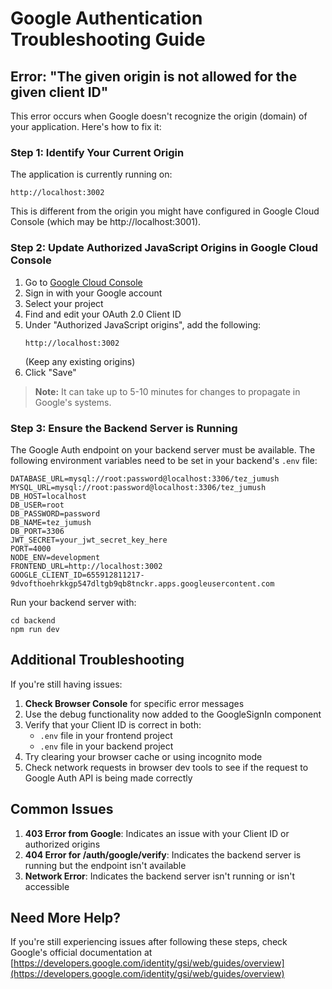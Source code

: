 # Google Authentication Troubleshooting Guide

## Error: "The given origin is not allowed for the given client ID"

This error occurs when Google doesn't recognize the origin (domain) of your application. Here's how to fix it:

### Step 1: Identify Your Current Origin

The application is currently running on:
```
http://localhost:3002
```

This is different from the origin you might have configured in Google Cloud Console (which may be http://localhost:3001).

### Step 2: Update Authorized JavaScript Origins in Google Cloud Console

1. Go to [Google Cloud Console](https://console.cloud.google.com/apis/credentials)
2. Sign in with your Google account
3. Select your project
4. Find and edit your OAuth 2.0 Client ID
5. Under "Authorized JavaScript origins", add the following:
   ```
   http://localhost:3002
   ```
   (Keep any existing origins)
6. Click "Save"

> **Note:** It can take up to 5-10 minutes for changes to propagate in Google's systems.

### Step 3: Ensure the Backend Server is Running

The Google Auth endpoint on your backend server must be available. The following environment variables need to be set in your backend's `.env` file:

```
DATABASE_URL=mysql://root:password@localhost:3306/tez_jumush
MYSQL_URL=mysql://root:password@localhost:3306/tez_jumush
DB_HOST=localhost
DB_USER=root
DB_PASSWORD=password
DB_NAME=tez_jumush
DB_PORT=3306
JWT_SECRET=your_jwt_secret_key_here
PORT=4000
NODE_ENV=development
FRONTEND_URL=http://localhost:3002
GOOGLE_CLIENT_ID=655912811217-9dvofthoehrkkgp547dltgb9qb8tnckr.apps.googleusercontent.com
```

Run your backend server with:
```
cd backend
npm run dev
```

## Additional Troubleshooting

If you're still having issues:

1. **Check Browser Console** for specific error messages
2. Use the debug functionality now added to the GoogleSignIn component
3. Verify that your Client ID is correct in both:
   - `.env` file in your frontend project
   - `.env` file in your backend project
4. Try clearing your browser cache or using incognito mode
5. Check network requests in browser dev tools to see if the request to Google Auth API is being made correctly

## Common Issues

1. **403 Error from Google**: Indicates an issue with your Client ID or authorized origins
2. **404 Error for /auth/google/verify**: Indicates the backend server is running but the endpoint isn't available
3. **Network Error**: Indicates the backend server isn't running or isn't accessible

## Need More Help?

If you're still experiencing issues after following these steps, check Google's official documentation at [https://developers.google.com/identity/gsi/web/guides/overview](https://developers.google.com/identity/gsi/web/guides/overview) 